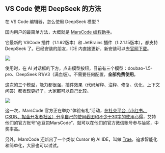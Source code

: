 ## VS Code 使用 DeepSeek 的方法

在 VS Code 编辑器，怎么使用 DeepSeek 模型？

国内用户的最简单方法，大概就是 [MarsCode 编程助手](https://zjsms.com/iPg5wXhX/)。

它最新的 VSCode 插件（1.1.62版本）和 JetBrains 插件（1.2.1.15版本），都支持 DeepSeek 了。已经安装的朋友，IDE 内直接更新，新安装可以去[官网下载](https://zjsms.com/iPg5wXhX/)。

![](https://cdn.beekka.com/blogimg/asset/202502/bg2025021906.webp)

使用时，在 AI 对话框的下方，点击模型按钮，目前有三个模型：doubao-1.5-pro、DeepSeek R1/V3（满血版）。不需要任何配置，**全部免费使用**。

这次的三个模型，能力都很强，插件效果（代码解释、注释、修复、优化、上下文问答）都表现更好了，大家都可以自己比较。

![](https://cdn.beekka.com/blogimg/asset/202502/bg2025021907.webp)

这一次，MarsCode 官方正在举办“体验有礼”活动，<u>在社交平台（小红书、CSDN、掘金开发者社区）分享自己的使用截图和不少于30字的使用心得</u>，艾特他们的官方账号“@豆包MarsCode”，就可以在他们的官方微信账号参与抽奖，中奖率高。

另外，MarsCode 还新出了一个类似 Cursor 的 AI IDE，叫做 [Trae](https://www.trae.ai/)，追求智能化和简单化，大家也可以试试。
